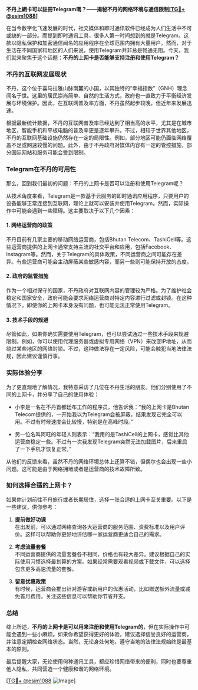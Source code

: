 **不丹上網卡可以註冊Telegram嗎？——揭秘不丹的网络环境与通信限制[[TG💪+ @esim1088](https://t.me/s/esim1088)]**

在当今数字化飞速发展的时代，社交媒体和即时通讯软件已经成为人们生活中不可或缺的一部分。而提到即时通讯工具，很多人第一时间想到的就是Telegram。这款以隐私保护和加密通信闻名的应用程序在全球范围内拥有大量用户。然而，对于生活在不同国家和地区的人们来说，使用Telegram并非总是畅通无阻。今天，我们就来聚焦于这个话题：**不丹的上网卡是否能够支持注册和使用Telegram？**

### 不丹的互联网发展现状

不丹，这个位于喜马拉雅山脉南麓的小国，以其独特的“幸福指数”（GNH）理念闻名于世。这里的居民崇尚简单、自然的生活方式，政府也一直致力于平衡经济发展与环境保护。因此，在互联网普及率方面，不丹虽然起步较晚，但近年来发展迅速。

根据最新统计数据，不丹的互联网普及率已经达到了相当高的水平，尤其是在城市地区，智能手机和平板电脑的普及率更是逐年攀升。不过，相较于世界其他地区，不丹的互联网基础设施仍然存在一定的局限性。例如，部分地区可能仍面临网络覆盖不足或网速较慢的问题。此外，由于不丹政府对媒体内容有一定的管控措施，部分国际网站和服务可能会受到限制。

### Telegram在不丹的可用性

那么，回到我们最初的问题：不丹的上网卡是否可以注册和使用Telegram呢？

从技术角度来看，Telegram是一款基于云服务的即时通讯应用程序，只要用户的设备能够正常连接到互联网，理论上就可以安装并使用Telegram。然而，实际操作中可能会遇到一些障碍。这主要取决于以下几个因素：

#### 1. **网络运营商的政策**
不丹目前有几家主要的移动网络运营商，包括Bhutan Telecom、TashiCell等。这些运营商提供的上网卡通常支持主流的社交平台和应用，包括Facebook、Instagram等。然而，关于Telegram的具体政策，不同运营商之间可能存在差异。有些运营商可能会主动屏蔽某些敏感内容，而另一些则可能保持开放的态度。

#### 2. **政府的监管措施**
作为一个相对保守的国家，不丹政府对互联网内容的管理较为严格。为了维护社会稳定和国家安全，政府可能会要求网络运营商对特定内容进行过滤或封锁。在这种情况下，即使你的上网卡本身没有问题，也可能无法正常使用Telegram。

#### 3. **技术手段的规避**
尽管如此，如果你确实需要使用Telegram，也可以尝试通过一些技术手段来规避限制。例如，你可以使用代理服务器或虚拟专用网络（VPN）来改变IP地址，从而绕过某些地区的网络封锁。不过，这种做法存在一定风险，可能会触犯当地法律法规，因此建议谨慎行事。

### 实际体验分享

为了更直观地了解情况，我特意采访了几位在不丹生活的朋友。他们分别使用了不同的上网卡，并分享了自己的使用体验：

- 小李是一名在不丹首都廷布工作的程序员，他告诉我：“我的上网卡是Bhutan Telecom提供的，一开始我以为Telegram会被屏蔽，结果发现它完全可以用。不过有时候速度会比较慢，特别是在高峰时段。”
  
- 另一位名叫阿旺的年轻人则表示：“我用的是TashiCell的上网卡，感觉比其他运营商稳定一些。不过有一次我发现Telegram突然无法加载图片，后来重启了一下手机才恢复正常。”

从他们的反馈来看，虽然不丹的网络环境总体上还算不错，但偶尔也会出现一些小问题。这可能是由于网络拥堵或者是运营商的技术故障所致。

### 如何选择合适的上网卡？

如果你计划前往不丹旅行或者长期居住，选择一张合适的上网卡至关重要。以下是一些建议，供你参考：

1. **提前做好功课**  
   在出发前，可以通过网络查询各大运营商的服务范围、资费标准以及用户评价。这样可以帮助你更好地评估哪一家运营商更适合自己的需求。

2. **考虑流量套餐**  
   不同运营商提供的流量套餐各不相同，价格也有较大差异。建议根据自己的实际使用习惯选择最划算的方案。如果经常需要观看视频或下载文件，可以选择包含更多高速流量的套餐。

3. **留意优惠政策**  
   有时候，运营商会推出针对游客或新用户的优惠活动，比如赠送额外流量或减免首月费用。关注这些信息可以帮助你节省开支。

### 总结

综上所述，**不丹的上网卡是可以用来注册和使用Telegram的**，但在实际操作中可能会遇到一些小麻烦。如果你希望获得更好的体验，建议选择信誉良好的运营商，并注意定期检查网络状态。当然，无论身处何地，遵守当地的法律法规始终是最基本的原则。

最后提醒大家，无论使用何种通讯工具，都应珍惜网络带来的便利，同时也要尊重他人隐私，共同营造一个健康和谐的网络环境。

[[TG💪+ @esim1088](https://t.me/s/esim1088) ![Image](https://i.postimg.cc/4NQfJmqS/Snipaste-2025-05-13-00-14-12.png)]